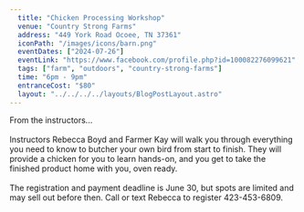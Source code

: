 ```yaml
---
  title: "Chicken Processing Workshop"
  venue: "Country Strong Farms"
  address: "449 York Road Ocoee, TN 37361"
  iconPath: "/images/icons/barn.png"
  eventDates: ["2024-07-26"]
  eventLink: "https://www.facebook.com/profile.php?id=100082276099621"
  tags: ["farm", "outdoors", "country-strong-farms"]
  time: "6pm - 9pm"
  entranceCost: "$80"
  layout: "../../../../layouts/BlogPostLayout.astro"
---
```


From the instructors...
<br><br>
Instructors Rebecca Boyd and Farmer Kay will walk you through everything you need to know to butcher your own bird from start to finish. They will provide a chicken for you to learn hands-on, and you get to take the finished product home with you, oven ready.
<br><br>
The registration and payment deadline is June 30, but spots are limited and may sell out before then. Call or text Rebecca to register 423-453-6809.